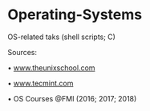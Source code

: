 # Operating-Systems
OS-related taks
(shell scripts; C)

Sources:

•	www.theunixschool.com

•	www.tecmint.com

•	OS Courses @FMI (2016; 2017; 2018)
